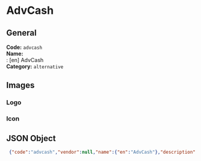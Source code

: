 # AdvCash 
## General 
**Code:** `advcash`  
**Name:**  
:	[en] AdvCash  
**Category:** `alternative`  
## Images 
### Logo 
### Icon 
## JSON Object 
```json
 {"code":"advcash","vendor":null,"name":{"en":"AdvCash"},"description":null,"countries":null,"category":"alternative"}```  

